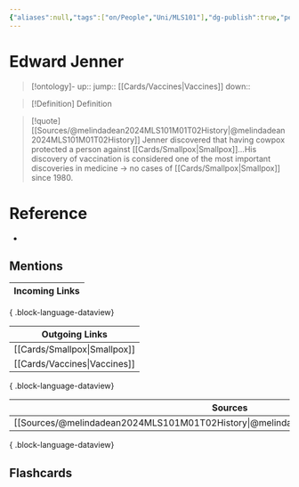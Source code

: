 ```yaml
---
{"aliases":null,"tags":["on/People","Uni/MLS101"],"dg-publish":true,"permalink":"/cards/edward-jenner/","dgPassFrontmatter":true}
---
```


# Edward Jenner

> [!ontology]-
> up:: 
> jump:: [[Cards/Vaccines\|Vaccines]]
> down:: 

> [!Definition] Definition
> 

> [!quote] [[Sources/@melindadean2024MLS101M01T02History\|@melindadean2024MLS101M01T02History]]
> Jenner discovered that having cowpox protected a person against [[Cards/Smallpox\|Smallpox]]...His discovery of vaccination is considered one of the most important discoveries in medicine → no cases of [[Cards/Smallpox\|Smallpox]] since 1980.

# Reference
- 

## Mentions
| Incoming Links |
| -------------- |

{ .block-language-dataview}

| Outgoing Links                  |
| ------------------------------- |
| [[Cards/Smallpox\|Smallpox]] |
| [[Cards/Vaccines\|Vaccines]] |

{ .block-language-dataview}

| Sources                                                                                 |
| --------------------------------------------------------------------------------------- |
| [[Sources/@melindadean2024MLS101M01T02History\|@melindadean2024MLS101M01T02History]] |

{ .block-language-dataview}

## Flashcards 
